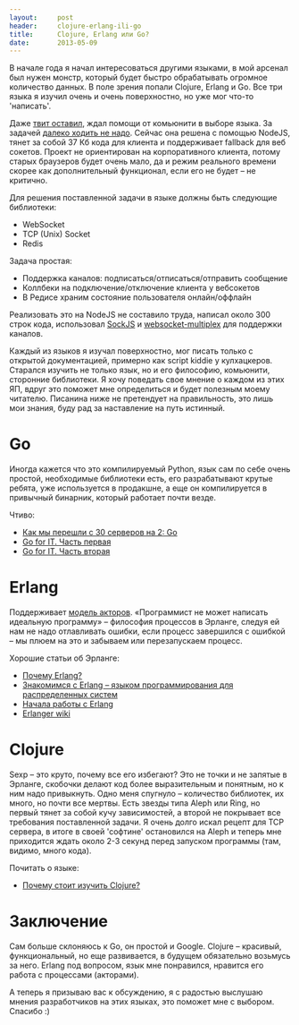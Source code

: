 ```yaml
---
layout:     post
header:     clojure-erlang-ili-go
title:      Clojure, Erlang или Go?
date:       2013-05-09
---
```


В начале года я начал интересоваться другими языками, в мой арсенал был нужен монстр, который будет быстро обрабатывать огромное количество данных. В поле зрения попали Clojure, Erlang и Go. Все три языка я изучил очень и очень поверхностно, но уже мог что-то 'написать'.

Даже [твит оставил](https://twitter.com/artemeff/status/332404876132880384), ждал помощи от комьюнити в выборе языка. За задачей [далеко ходить не надо](http://artemeff.com/blog/2-Go-and-sockets). Сейчас она решена с помощью NodeJS, тянет за собой 37 Кб кода для клиента и поддерживает fallback для веб сокетов. Проект не ориентирован на корпоративного клиента, потому старых браузеров будет очень мало, да и режим реального времени скорее как дополнительный функционал, если его не будет – не критично.

Для решения поставленной задачи в языке должны быть следующие библиотеки:

* WebSocket
* TCP (Unix) Socket
* Redis

Задача простая:

* Поддержка каналов: подписаться/отписаться/отправить сообщение
* Коллбеки на подключение/отключение клиента у вебсокетов
* В Редисе храним состояние пользователя онлайн/оффлайн

Реализовать это на NodeJS не составило труда, написал около 300 строк кода, использовал [SockJS](https://github.com/sockjs/sockjs-node) и [websocket-multiplex](https://github.com/sockjs/websocket-multiplex/blob/master/multiplex_server.js) для поддержки каналов.

Каждый из языков я изучал поверхностно, мог писать только с открытой документацией, примерно как script kiddie у кулхацкеров. Старался изучить не только язык, но и его философию, комьюнити, сторонние библиотеки. Я хочу поведать свое мнение о каждом из этих ЯП, вдруг это поможет мне определиться и будет полезным моему читателю. Писанина ниже не претендует на правильность, это лишь мои знания, буду рад за наставление на путь истинный.

# Go

Иногда кажется что это компилируемый Python, язык сам по себе очень простой, необходимые библиотеки есть, его разрабатывают крутые ребята, уже используется в продакшне, а еще он компилируется в привычный бинарник, который работает почти везде.

Чтиво:

* [Как мы перешли с 30 серверов на 2: Go](http://habrahabr.ru/post/172795/)
* [Go for IT. Часть первая](habrahabr.ru/post/141426/)
* [Go for IT. Часть вторая](http://habrahabr.ru/post/141494/)

# Erlang

Поддерживает [модель акторов](http://ru.wikipedia.org/wiki/%D0%9C%D0%BE%D0%B4%D0%B5%D0%BB%D1%8C_%D0%B0%D0%BA%D1%82%D0%BE%D1%80%D0%BE%D0%B2). «Программист не может написать идеальную программу» – философия процессов в Эрланге, следуя ей нам не надо отлавливать ошибки, если процесс завершился с ошибкой – мы плюем на это и забываем или перезапускаем процесс.

Хорошие статьи об Эрланге:

* [Почему Erlang?](http://habrahabr.ru/post/179053/)
* [Знакомимся с Erlang – языком программирования для распределенных систем](http://www.xakep.ru/magazine/xa/118/110/1.asp)
* [Начала работы с Erlang](http://www.k-press.ru/cs/2006/3/erlang/erlang.asp)
* [Erlanger wiki](http://erlanger.ru/wiki/index.php/%D0%97%D0%B0%D0%B3%D0%BB%D0%B0%D0%B2%D0%BD%D0%B0%D1%8F_%D1%81%D1%82%D1%80%D0%B0%D0%BD%D0%B8%D1%86%D0%B0)

# Clojure

Sexp – это круто, почему все его избегают? Это не точки и не запятые в Эрланге, скобочки делают код более выразительным и понятным, но к ним надо привыкнуть. Одно меня спугнуло – количество библиотек, их много, но почти все мертвы. Есть звезды типа Aleph или Ring, но первый тянет за собой кучу зависимостей, а второй не покрывает все требования поставленной задачи. Я очень долго искал рецепт для TCP сервера, в итоге в своей 'софтине' остановился на Aleph и теперь мне приходится ждать около 2-3 секунд перед запуском программы (там, видимо, много кода).

Почитать о языке:

* [Почему стоит изучить Clojure?](http://habrahabr.ru/post/173071/)

# Заключение

Сам больше склоняюсь к Go, он простой и Google. Clojure – красивый, функциональный, но еще развивается, в будущем обязательно возьмусь за него. Erlang под вопросом, язык мне понравился, нравится его работа с процессами (акторами).

А теперь я призываю вас к обсуждению, я с радостью выслушаю мнения разработчиков на этих языках, это поможет мне с выбором. Спасибо :)
